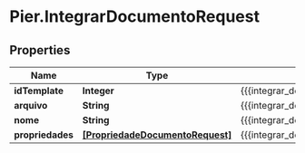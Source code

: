 # Pier.IntegrarDocumentoRequest

## Properties
Name | Type | Description | Notes
------------ | ------------- | ------------- | -------------
**idTemplate** | **Integer** | {{{integrar_documento_request_id_template_value}}} | [optional] 
**arquivo** | **String** | {{{integrar_documento_request_arquivo_value}}} | [optional] 
**nome** | **String** | {{{integrar_documento_request_nome_value}}} | [optional] 
**propriedades** | [**[PropriedadeDocumentoRequest]**](PropriedadeDocumentoRequest.md) | {{{integrar_documento_request_propriedades_value}}} | [optional] 


